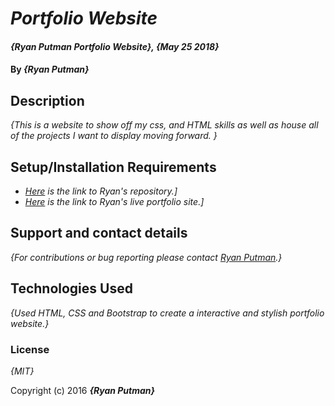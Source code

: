 # _Portfolio Website_

#### _{Ryan Putman Portfolio Website}, {May 25 2018}_

#### By _**{Ryan Putman}**_

## Description

_{This is a website to show off my css, and HTML skills as well as house all of the projects I want to display moving forward. }_

## Setup/Installation Requirements

* _[Here](https://github.com/putman10/portfolio.git) is the link to Ryan's repository.]_
* _[Here](http://putman10.github.io/portfolio/) is the link to Ryan's live portfolio site.]_

## Support and contact details

_{For contributions or bug reporting please contact [Ryan Putman](mailto:putman10@me.com).}_

## Technologies Used

_{Used HTML, CSS and Bootstrap to create a interactive and stylish portfolio website.}_

### License

*{MIT}*

Copyright (c) 2016 **_{Ryan Putman}_**
